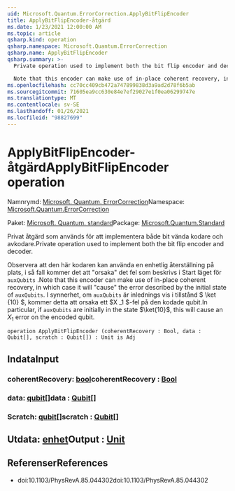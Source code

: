 ```yaml
---
uid: Microsoft.Quantum.ErrorCorrection.ApplyBitFlipEncoder
title: ApplyBitFlipEncoder-åtgärd
ms.date: 1/23/2021 12:00:00 AM
ms.topic: article
qsharp.kind: operation
qsharp.namespace: Microsoft.Quantum.ErrorCorrection
qsharp.name: ApplyBitFlipEncoder
qsharp.summary: >-
  Private operation used to implement both the bit flip encoder and decoder.

  Note that this encoder can make use of in-place coherent recovery, in which case it will "cause" the error described by the initial state of `auxQubits`. In particular, if `auxQubits` are initially in the state $\ket{10}$, this will cause an $X_1$ error on the encoded qubit.
ms.openlocfilehash: cc70cc409cb472a747899838d3a9ad2d78f6b5ab
ms.sourcegitcommit: 71605ea9cc630e84e7ef29027e1f0ea06299747e
ms.translationtype: MT
ms.contentlocale: sv-SE
ms.lasthandoff: 01/26/2021
ms.locfileid: "98827699"
---
```

# <a name="applybitflipencoder-operation"></a><span data-ttu-id="47063-102">ApplyBitFlipEncoder-åtgärd</span><span class="sxs-lookup"><span data-stu-id="47063-102">ApplyBitFlipEncoder operation</span></span>

<span data-ttu-id="47063-103">Namnrymd: [Microsoft. Quantum. ErrorCorrection](xref:Microsoft.Quantum.ErrorCorrection)</span><span class="sxs-lookup"><span data-stu-id="47063-103">Namespace: [Microsoft.Quantum.ErrorCorrection](xref:Microsoft.Quantum.ErrorCorrection)</span></span>

<span data-ttu-id="47063-104">Paket: [Microsoft. Quantum. standard](https://nuget.org/packages/Microsoft.Quantum.Standard)</span><span class="sxs-lookup"><span data-stu-id="47063-104">Package: [Microsoft.Quantum.Standard](https://nuget.org/packages/Microsoft.Quantum.Standard)</span></span>


<span data-ttu-id="47063-105">Privat åtgärd som används för att implementera både bit vända kodare och avkodare.</span><span class="sxs-lookup"><span data-stu-id="47063-105">Private operation used to implement both the bit flip encoder and decoder.</span></span>

<span data-ttu-id="47063-106">Observera att den här kodaren kan använda en enhetlig återställning på plats, i så fall kommer det att "orsaka" det fel som beskrivs i Start läget för `auxQubits` .</span><span class="sxs-lookup"><span data-stu-id="47063-106">Note that this encoder can make use of in-place coherent recovery, in which case it will "cause" the error described by the initial state of `auxQubits`.</span></span>
<span data-ttu-id="47063-107">I synnerhet, om `auxQubits` är inlednings vis i tillstånd $ \ket {10} $, kommer detta att orsaka ett $X _1 $-fel på den kodade qubit.</span><span class="sxs-lookup"><span data-stu-id="47063-107">In particular, if `auxQubits` are initially in the state $\ket{10}$, this will cause an $X_1$ error on the encoded qubit.</span></span>

```qsharp
operation ApplyBitFlipEncoder (coherentRecovery : Bool, data : Qubit[], scratch : Qubit[]) : Unit is Adj
```


## <a name="input"></a><span data-ttu-id="47063-108">Indata</span><span class="sxs-lookup"><span data-stu-id="47063-108">Input</span></span>

### <a name="coherentrecovery--bool"></a><span data-ttu-id="47063-109">coherentRecovery: [bool](xref:microsoft.quantum.lang-ref.bool)</span><span class="sxs-lookup"><span data-stu-id="47063-109">coherentRecovery : [Bool](xref:microsoft.quantum.lang-ref.bool)</span></span>




### <a name="data--qubit"></a><span data-ttu-id="47063-110">data: [qubit](xref:microsoft.quantum.lang-ref.qubit)[]</span><span class="sxs-lookup"><span data-stu-id="47063-110">data : [Qubit](xref:microsoft.quantum.lang-ref.qubit)[]</span></span>




### <a name="scratch--qubit"></a><span data-ttu-id="47063-111">Scratch: [qubit](xref:microsoft.quantum.lang-ref.qubit)[]</span><span class="sxs-lookup"><span data-stu-id="47063-111">scratch : [Qubit](xref:microsoft.quantum.lang-ref.qubit)[]</span></span>





## <a name="output--unit"></a><span data-ttu-id="47063-112">Utdata: [enhet](xref:microsoft.quantum.lang-ref.unit)</span><span class="sxs-lookup"><span data-stu-id="47063-112">Output : [Unit](xref:microsoft.quantum.lang-ref.unit)</span></span>



## <a name="references"></a><span data-ttu-id="47063-113">Referenser</span><span class="sxs-lookup"><span data-stu-id="47063-113">References</span></span>

- <span data-ttu-id="47063-114">doi:10.1103/PhysRevA.85.044302</span><span class="sxs-lookup"><span data-stu-id="47063-114">doi:10.1103/PhysRevA.85.044302</span></span>